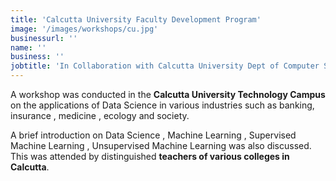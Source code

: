 ```yaml
---
title: 'Calcutta University Faculty Development Program'
image: '/images/workshops/cu.jpg'
businessurl: ''
name: ''
business: ''
jobtitle: 'In Collaboration with Calcutta University Dept of Computer Science and  Engineering'
---
```


A workshop was conducted in the **Calcutta University Technology Campus** on the applications of Data Science in various industries such as banking, insurance , medicine , ecology  and society.              

A brief introduction on  Data Science , Machine Learning , Supervised Machine Learning , Unsupervised Machine Learning was also discussed.  This was attended by distinguished **teachers of various colleges in Calcutta**.               
